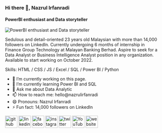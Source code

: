 ### Hi there 👋, Nazrul Irfanradi
#### PowerBI enthusiast and Data storyteller
![PowerBI enthusiast and Data storyteller](https://media-exp1.licdn.com/dms/image/C5616AQHd9UTdbus8FQ/profile-displaybackgroundimage-shrink_350_1400/0/1615025513959?e=1665014400&v=beta&t=fG5yZOro82GtdnEgbDs5uFG7mwcoOoII4HPsnGNHGY0)

Sedulous and detail-oriented 23 years old Malaysian with more than 14,000 followers on LinkedIn. Currently undergoing 6 months of internship in Finance Group Technology at Malayan Banking Berhad. Aspire to seek for a Data Analyst or Business Intelligence Analyst position in any organization. Available to start working on October 2022.

Skills: HTML / CSS / JS / Excel / SQL / Power BI / Python

- 🔭 I’m currently working on this page. 
- 🌱 I’m currently learning Power BI and SQL 
- 💬 Ask me about Data Analytic 
- 📫 How to reach me: hello@nazrulirfanradi 
- 😄 Pronouns: Nazrul Irfanradi 
- ⚡ Fun fact: 14,000 followers on LinkedIn 


[<img src='https://cdn.jsdelivr.net/npm/simple-icons@3.0.1/icons/github.svg' alt='github' height='40'>](https://github.com/nazrulirfanradi)  [<img src='https://cdn.jsdelivr.net/npm/simple-icons@3.0.1/icons/linkedin.svg' alt='linkedin' height='40'>](https://www.linkedin.com/in/nazrulirfanradi/)  [<img src='https://cdn.jsdelivr.net/npm/simple-icons@3.0.1/icons/facebook.svg' alt='facebook' height='40'>](https://www.facebook.com/nazrulirfanradi)  [<img src='https://cdn.jsdelivr.net/npm/simple-icons@3.0.1/icons/instagram.svg' alt='instagram' height='40'>](https://www.instagram.com/nazrulniemo/)  [<img src='https://cdn.jsdelivr.net/npm/simple-icons@3.0.1/icons/twitter.svg' alt='twitter' height='40'>](https://twitter.com/nazrulirfanradi)  [<img src='https://cdn.jsdelivr.net/npm/simple-icons@3.0.1/icons/youtube.svg' alt='YouTube' height='40'>](https://www.youtube.com/channel/nazrulirfanradi)  [<img src='https://cdn.jsdelivr.net/npm/simple-icons@3.0.1/icons/icloud.svg' alt='website' height='40'>](https://nazrulirfanradi.com/)  

